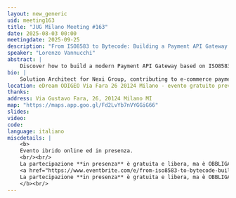 ```yaml
---
layout: new_generic
uid: meeting163
title: "JUG Milano Meeting #163"
date: 2025-08-03 00:00
meetingdate: 2025-09-25
description: "From ISO8583 to Bytecode: Building a Payment API Gateway with Quarkus"
speaker: "Lorenzo Vannucchi"
abstract: |
    Discover how to build a modern Payment API Gateway based on ISO8583 using Quarkus and Gizmo, with bytecode generation that eliminates runtime reflection and boosts performance. Through a declarative approach powered by custom annotations, you’ll learn how to increase code transparency and simplify interactions with the ISO8583 protocol. In this talk, we’ll explore the main challenges of imperative programming applied to this standard and demonstrate a modern solution that combines clarity with high efficiency. Through practical demos, find out how to use the Quarkus framework to build an authorization gateway and integrate Gizmo for compile-time bytecode generation.
bio: |
    Solution Architect for Nexi Group, contributing to e-commerce payment architectures by developing and integrating payment gateways for markets including Greece, Central Europe, and Croatia. Passionate about Java, Quarkus, and exploring Speech Act Theory for chatbot design, with a broader interest in AI applications for financial forecasting.
location: eDream ODIGEO Via Fara 26 20124 Milano - evento gratuito previa registrazione OBBLIGATORIA (vedi dettagli)
thanks:  
address: Via Gustavo Fara, 26, 20124 Milano MI
map: "https://maps.app.goo.gl/Fd2LvYb7nVYGGiG66"
slides: 
video: 
code:
language: italiano
miscdetails: |
    <b>
    Evento ibrido online ed in presenza.
    <br/><br/>
    La partecipazione **in presenza** è gratuita e libera, ma è OBBLIGATORIA la registrazione su:
    <a href="https://www.eventbrite.com/e/from-iso8583-to-bytecode-building-a-payment-api-gateway-with-quarkus-tickets-1677139010929?aff=oddtdtcreator">form di registrazione per partecipare a JUG Milano in presenza</a>
    La partecipazione **in presenza** è gratuita e libera, ma è OBBLIGATORIA la registrazione su EventBrite. A breve sara' disponibile il link per farlo.
    </b><br/>
---
```

